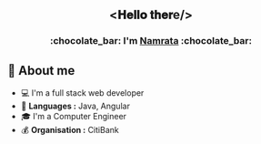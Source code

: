 <div align="center">
<h2> <𝐇𝐞𝐥𝐥𝐨 𝐭𝐡𝐞𝐫e/></h2>
<h3> :chocolate_bar: I'm <a href="https://www.linkedin.com/in/namrata-pillai-40ab499a/">Namrata</a> :chocolate_bar:</h3>
</div>



## 📖 About me

* 💻 I'm a full stack web developer
* 🎨 **Languages :** Java, Angular
* 🎓 I'm a Computer Engineer
* :moneybag: **Organisation :** CitiBank

<!---
namratanpillai/namratanpillai is a ✨ special ✨ repository because its `README.md` (this file) appears on your GitHub profile.
You can click the Preview link to take a look at your changes.
--->
